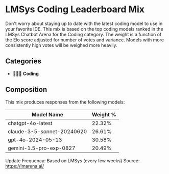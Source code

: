 # LMSys Coding Leaderboard Mix

Don't worry about staying up to date with the latest coding model to use in your favorite IDE. This mix is based on the top coding models ranked in the LMSys Chatbot Arena for the Coding category. The weight is a function of the Elo score adjusted for number of votes and variance. Models with more consistently high votes will be weighed more heavily.

## Categories

- 👩🏽‍💻 **Coding**

## Composition

This mix produces responses from the following models:

| Model Name                 | Weight % |
| -------------------------- | -------- |
| chatgpt-4o-latest          | 22.32%   |
| claude-3-5-sonnet-20240620 | 26.61%   |
| gpt-4o-2024-05-13          | 30.58%   |
| gemini-1.5-pro-exp-0827    | 20.49%   |

Update Frequency: Based on LMSys (every few weeks)
Source: https://lmarena.ai/
